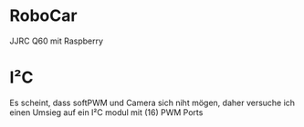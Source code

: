 # RoboCar
JJRC Q60 mit Raspberry

# I²C
Es scheint, dass softPWM und Camera sich niht mögen, daher versuche ich einen Umsieg auf ein I²C modul mit (16) PWM Ports 
